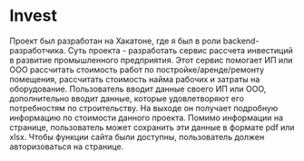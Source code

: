 # Invest
Проект был разработан на Хакатоне, где я был в роли backend-разработчика.
Суть проекта - разработать сервис рассчета инвестиций в развитие промышленного предприятия. Этот сервис помогает ИП или ООО рассчитать стоимость работ по 
постройке/аренде/ремонту помещения, рассчитать стоимость найма рабочих и затраты на оборудование.
Пользователь вводит данные своего ИП или ООО, дополнительно вводит данные, которые удовлетворяют его потребностям по строительству.
На выходе он получает подробную информацию по стоимости данного проекта. Помимо информации на странице, пользователь может сохранить эти
данные в формате pdf или xlsx. 
Чтобы функции сайта были доступны, пользователь должен авторизоваться на странице.
